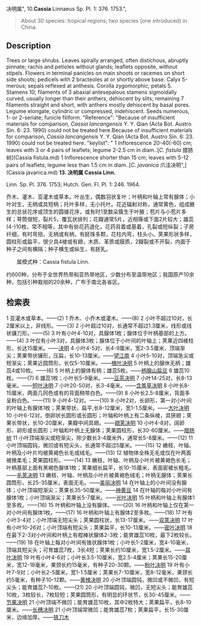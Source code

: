 决明属",
10.**Cassia** Linnaeus Sp. Pl. 1: 376. 1753.",

> About 30 species: tropical regions; two species (one introduced) in China.

## Description
Trees or large shrubs. Leaves spirally arranged, often distichous, abruptly pinnate; rachis and petioles without glands; leaflets opposite, without stipels. Flowers in terminal panicles on main shoots or racemes on short side shoots; pedicels with 2 bracteoles at or shortly above base. Calyx 5-merous; sepals reflexed at anthesis. Corolla zygomorphic; petals 5. Stamens 10; filaments of 3 abaxial antesepalous stamens sigmoidally curved, usually longer than their anthers, dehiscent by slits; remaining 7 filaments straight and short, with anthers mostly dehiscent by basal pores. Legume elongate, cylindric or compressed, indehiscent. Seeds numerous, 1- or 2-seriate; funicle filiform.
  "Reference": "Because of insufficient materials for comparison, *Cassia lancangensis* Y. Y. Qian (Acta Bot. Austro Sin. 6: 23. 1990) could not be treated here.Because of insufficient materials for comparison, *Cassia lancangensis* Y. Y. Qian (Acta Bot. Austro Sin. 6: 23. 1990) could not be treated here.
  "keylist": "
1 Inflorescence 20-40(-60) cm; leaves with 3 or 4 pairs of leaflets; legume 2-2.5 cm in diam..[*C. fistula* 腊肠树](Cassia fistula.md)
1 Inflorescence shorter than 15 cm; leaves with 5-12 pairs of leaflets; legume less than 1.5 cm in diam..[*C. javanica* 爪洼决明",](Cassia javanica.md)
**13. 决明属 Cassia Linn.**

Linn. Sp. Pl. 376. 1753; Hutch. Gen. Fl. Pl. 1: 246. 1964.

乔木、灌木、亚灌木或草本。叶丛生，偶数羽状复叶；叶柄和叶轴上常有腺体；小叶对生，无柄或具短柄；托叶多样，无小托叶。花近辐射对称，通常黄色，组成腋生的总状花序或顶生的圆锥花序，或有时1至数朵簇生于叶腋；苞片与小苞片多样；萼筒很短，裂片5，覆瓦状排列；花瓣通常5片，近相等或下面2片较大；雄蕊(4-)10枚，常不相等，其中有些花药退化，花药背着或基着，孔裂或短纵裂；子房纤细，有时弯扭，无柄或有柄，有胚珠多颗，花柱内弯，柱头小。荚果形状多样，圆柱形或扁平，很少具4棱或有翅，木质、革质或膜质，2瓣裂或不开裂，内面于种子之间有横隔；种子横生或纵生，有胚乳。
<p style='text-indent:28px'>属模式种：Cassia fistula Linn.

约600种，分布于全世界热带和亚热带地区，少数分布至温带地区；我国原产10余种，包括引种栽培的20余种，广布于南北各省区。

## 检索表

1 亚灌木或草本。——(2)
1 乔木、小乔木或灌木。——(8)
2 小叶不超过10对，长2厘米以上，非线形。——(3)
2 小叶超过10对，长通常不超过1.3厘米，线形或线状镰刀形。——(5)
3 叶有小叶4-10对，具腺体1枚；腺体位于叶柄基部的上方。——(4)
3 叶仅有小叶3对，具腺体3枚；腺体位于小叶间的叶轴上；荚果近四棱柱形，长达15厘米。——[决明](Cassia%20tora.md)
4 小叶4-5对，长4-9厘米，宽2-3.5厘米，顶端渐尖；荚果带状镰形，压扁，长10-13厘米。——[望江南](Cassia%20occidentalis.md)
4 小叶5-10对，顶端急尖或短渐尖；荚果近圆筒形，长仅5-10厘米。——[槐叶决明](Cassia%20sophera.md)
5 叶柄上的腺休无柄；雄蕊4或10枚。——(6)
5 叶柄上的腺体有柄；雄蕊5枚。——[柄腺山扁豆](Cassia%20pumila.md)
6 雄蕊10枚。——(7)
6 雄蕊1枚；小叶长5-9毫米。——[豆茶决明](Cassia%20nomame.md)
7 小叶14-25对，长8-13毫米。——[短叶决明](Cassia%20leschenaultiana.md)
7 小叶20-50对，长3-4毫米。——[含羞草决明](Cassia%20mimosoides.md)
8 小叶长8-15厘米，两面几同色或有的背面稍带白色。——(9)
8 小叶长2.5-8厘米，背面多呈粉白色。——(11)
9 小叶4-12对。——(10)
9 小叶2对，长卵形，第一对小叶间的叶轴上有腺体1枚；荚果带状，扁平,长8-12厘米，宽1-1.5厘米。——[大叶决明](Cassia%20fruticosa.md)
10 小叶6-12对，倒卵状长圆形或长圆形；叶轴和叶柄上有二条纵棱，具狭翅；荚果长带状，长10-20厘米，果瓣中间具翅。——[翅荚决明](Cassia%20alata.md)
10 小叶4-8对，阔卵形、卵形或长圆形；叶轴和叶柄上无腺体；荚果圆柱形，长30-60厘米。——[腊肠树](Cassia%20fistula.md)
11 小叶顶端渐尖或短渐尖，除少数长3-4厘米外，通常长5-8厘米。——(12)
11 小叶顶端圆钝，微凹或有短尖头，长通常不超过5厘米。——(15)
12 嫩枝、叶轴、叶柄及小叶片均被黄褐色长毛或绒毛。——(13)
12 植物体全株无毛或仅在叶两面被微柔毛；荚果圆柱形。——(14)
13 嫩枝，叶轴、叶柄及小叶片被黄褐色长毛；叶柄基部上面有黑褐色腺体1枚；荚果细长扁平，长10-15厘米，表面密被长粗毛。——[毛荚决明](Cassia%20hirsuta.md)
13 嫩枝、叶轴、叶柄及小叶片被黄褐色绒毛；叶柄无腺体；荚果长圆筒形，长25-35厘米，表面无毛。——[美丽决明](Cassia%20spectabilis.md)
14 在叶轴上的小叶间没有腺体；小叶顶端短渐尖；荚果长35-50厘米。——[神黄豆](Cassia%20agnes.md)
14 在叶轴的每对小叶间有腺体1枚；小叶顶端渐尖；荚果长5-7厘米。——[光叶决明](Cassia%20floribunda.md)
15 叶柄和叶轴上有腺体1至多枚。——(16)
15 叶柄和叶轴上没有腺体。——(20)
16 叶柄和叶轴上仅在第一对小叶间有腺体1枚。——(17)
16 叶柄和叶轴上有腺体2至多枚。——(18)
17 叶有小叶3-4对；小叶顶端无短尖头；荚果圆柱状，长13-17厘米。——[双荚决明](Cassia%20bicapsularis.md)
17 叶有小叶10-26对；小叶顶端有短尖头；荚果扁平，长10-13厘米。——[密叶决明](Cassia%20multijuga.md)
18 在最下2-3对小叶间和叶柄上有棍棒状腺体2-3枚；能育雄蕊10枚，最下2枚较长。——(19)
18 在叶轴上每对小叶间有锥状腺体1枚；小叶长1-2厘米，宽4-10毫米，顶端具短尖头；可育雄蕊7枚，3长4短；荚果长约10厘米，宽1.5-2厘米。——[耳叶决明](Cassia%20auriculata.md)
19 叶有小叶4-6对；小叶长3.5-10厘米，宽2.5-4厘米；荚果长15-20厘米，宽12-18毫米，果颈长约15毫米，有种子20-30颗。——[粉叶决明](Cassia%20glauca.md)
19 叶有小叶7-9对；小叶长2-5厘米，宽1-1.5厘米；荚果长7-10厘米，宽8-12毫米，果颈长约5毫米，有种子10-12颗。——[黄槐决明](Cassia%20surattensis.md)
20 小叶顶端圆钝，微凹或不微凹，有短尖头；能育雄蕊7-10枚。——(21)
20 小叶顶端圆钝，微凹，无短尖头；能育雄蕊10枚，3枚较长，7枚较短；荚果圆筒形，有明显的环状节，长30-45厘米。——[节果决明](Cassia%20nodosa.md)
21 小叶顶端不微凹；能育雄蕊10枚，其中2枚特大；荚果扁平，长8-10厘米。——[长穗决明](Cassia%20didymobotrya.md)
21 小叶顶端常微凹；能育雄蕊7枚；荚果扁平，长15-30厘米，边缘加厚。——[铁刀木](Cassia%20siamea.md)
